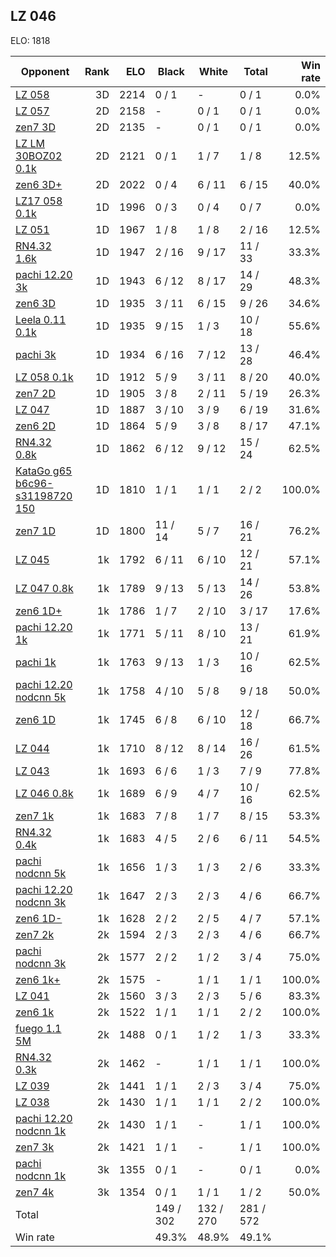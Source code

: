 ## LZ 046 ##

ELO: 1818

Opponent | Rank | ELO | Black | White | Total | Win rate
---------|-----:|----:|-------|-------|-------|-------:
[LZ 058](LZ%20058.md) | 3D | 2214 | 0 / 1 | - | 0 / 1 | 0.0%
[LZ 057](LZ%20057.md) | 2D | 2158 | - | 0 / 1 | 0 / 1 | 0.0%
[zen7 3D](zen7%203D.md) | 2D | 2135 | - | 0 / 1 | 0 / 1 | 0.0%
[LZ LM 30BOZ02 0.1k](LZ%20LM%2030BOZ02%200.1k.md) | 2D | 2121 | 0 / 1 | 1 / 7 | 1 / 8 | 12.5%
[zen6 3D+](zen6%203D+.md) | 2D | 2022 | 0 / 4 | 6 / 11 | 6 / 15 | 40.0%
[LZ17 058 0.1k](LZ17%20058%200.1k.md) | 1D | 1996 | 0 / 3 | 0 / 4 | 0 / 7 | 0.0%
[LZ 051](LZ%20051.md) | 1D | 1967 | 1 / 8 | 1 / 8 | 2 / 16 | 12.5%
[RN4.32 1.6k](RN4.32%201.6k.md) | 1D | 1947 | 2 / 16 | 9 / 17 | 11 / 33 | 33.3%
[pachi 12.20 3k](pachi%2012.20%203k.md) | 1D | 1943 | 6 / 12 | 8 / 17 | 14 / 29 | 48.3%
[zen6 3D](zen6%203D.md) | 1D | 1935 | 3 / 11 | 6 / 15 | 9 / 26 | 34.6%
[Leela 0.11 0.1k](Leela%200.11%200.1k.md) | 1D | 1935 | 9 / 15 | 1 / 3 | 10 / 18 | 55.6%
[pachi 3k](pachi%203k.md) | 1D | 1934 | 6 / 16 | 7 / 12 | 13 / 28 | 46.4%
[LZ 058 0.1k](LZ%20058%200.1k.md) | 1D | 1912 | 5 / 9 | 3 / 11 | 8 / 20 | 40.0%
[zen7 2D](zen7%202D.md) | 1D | 1905 | 3 / 8 | 2 / 11 | 5 / 19 | 26.3%
[LZ 047](LZ%20047.md) | 1D | 1887 | 3 / 10 | 3 / 9 | 6 / 19 | 31.6%
[zen6 2D](zen6%202D.md) | 1D | 1864 | 5 / 9 | 3 / 8 | 8 / 17 | 47.1%
[RN4.32 0.8k](RN4.32%200.8k.md) | 1D | 1862 | 6 / 12 | 9 / 12 | 15 / 24 | 62.5%
[KataGo g65 b6c96-s31198720 150](KataGo%20g65%20b6c96-s31198720%20150.md) | 1D | 1810 | 1 / 1 | 1 / 1 | 2 / 2 | 100.0%
[zen7 1D](zen7%201D.md) | 1D | 1800 | 11 / 14 | 5 / 7 | 16 / 21 | 76.2%
[LZ 045](LZ%20045.md) | 1k | 1792 | 6 / 11 | 6 / 10 | 12 / 21 | 57.1%
[LZ 047 0.8k](LZ%20047%200.8k.md) | 1k | 1789 | 9 / 13 | 5 / 13 | 14 / 26 | 53.8%
[zen6 1D+](zen6%201D+.md) | 1k | 1786 | 1 / 7 | 2 / 10 | 3 / 17 | 17.6%
[pachi 12.20 1k](pachi%2012.20%201k.md) | 1k | 1771 | 5 / 11 | 8 / 10 | 13 / 21 | 61.9%
[pachi 1k](pachi%201k.md) | 1k | 1763 | 9 / 13 | 1 / 3 | 10 / 16 | 62.5%
[pachi 12.20 nodcnn 5k](pachi%2012.20%20nodcnn%205k.md) | 1k | 1758 | 4 / 10 | 5 / 8 | 9 / 18 | 50.0%
[zen6 1D](zen6%201D.md) | 1k | 1745 | 6 / 8 | 6 / 10 | 12 / 18 | 66.7%
[LZ 044](LZ%20044.md) | 1k | 1710 | 8 / 12 | 8 / 14 | 16 / 26 | 61.5%
[LZ 043](LZ%20043.md) | 1k | 1693 | 6 / 6 | 1 / 3 | 7 / 9 | 77.8%
[LZ 046 0.8k](LZ%20046%200.8k.md) | 1k | 1689 | 6 / 9 | 4 / 7 | 10 / 16 | 62.5%
[zen7 1k](zen7%201k.md) | 1k | 1683 | 7 / 8 | 1 / 7 | 8 / 15 | 53.3%
[RN4.32 0.4k](RN4.32%200.4k.md) | 1k | 1683 | 4 / 5 | 2 / 6 | 6 / 11 | 54.5%
[pachi nodcnn 5k](pachi%20nodcnn%205k.md) | 1k | 1656 | 1 / 3 | 1 / 3 | 2 / 6 | 33.3%
[pachi 12.20 nodcnn 3k](pachi%2012.20%20nodcnn%203k.md) | 1k | 1647 | 2 / 3 | 2 / 3 | 4 / 6 | 66.7%
[zen6 1D-](zen6%201D-.md) | 1k | 1628 | 2 / 2 | 2 / 5 | 4 / 7 | 57.1%
[zen7 2k](zen7%202k.md) | 2k | 1594 | 2 / 3 | 2 / 3 | 4 / 6 | 66.7%
[pachi nodcnn 3k](pachi%20nodcnn%203k.md) | 2k | 1577 | 2 / 2 | 1 / 2 | 3 / 4 | 75.0%
[zen6 1k+](zen6%201k+.md) | 2k | 1575 | - | 1 / 1 | 1 / 1 | 100.0%
[LZ 041](LZ%20041.md) | 2k | 1560 | 3 / 3 | 2 / 3 | 5 / 6 | 83.3%
[zen6 1k](zen6%201k.md) | 2k | 1522 | 1 / 1 | 1 / 1 | 2 / 2 | 100.0%
[fuego 1.1 5M](fuego%201.1%205M.md) | 2k | 1488 | 0 / 1 | 1 / 2 | 1 / 3 | 33.3%
[RN4.32 0.3k](RN4.32%200.3k.md) | 2k | 1462 | - | 1 / 1 | 1 / 1 | 100.0%
[LZ 039](LZ%20039.md) | 2k | 1441 | 1 / 1 | 2 / 3 | 3 / 4 | 75.0%
[LZ 038](LZ%20038.md) | 2k | 1430 | 1 / 1 | 1 / 1 | 2 / 2 | 100.0%
[pachi 12.20 nodcnn 1k](pachi%2012.20%20nodcnn%201k.md) | 2k | 1430 | 1 / 1 | - | 1 / 1 | 100.0%
[zen7 3k](zen7%203k.md) | 2k | 1421 | 1 / 1 | - | 1 / 1 | 100.0%
[pachi nodcnn 1k](pachi%20nodcnn%201k.md) | 3k | 1355 | 0 / 1 | - | 0 / 1 | 0.0%
[zen7 4k](zen7%204k.md) | 3k | 1354 | 0 / 1 | 1 / 1 | 1 / 2 | 50.0%
Total | | | 149 / 302 | 132 / 270 | 281 / 572 | 
Win rate| | | 49.3% | 48.9% | 49.1% | 
